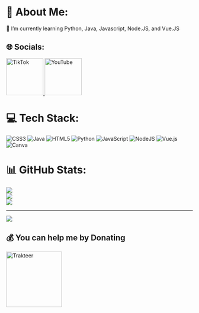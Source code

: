 # 💫 About Me:
🌱 I’m currently learning Python, Java, Javascript, Node.JS, and Vue.JS

## 🌐 Socials:
<a href="https://tiktok.com/@hakiouderion" target="_blank">
  <img src="https://img.shields.io/badge/TikTok-%23000000.svg?logo=TikTok&logoColor=white" alt="TikTok" style="width: 100px;">
</a>
<a href="https://youtube.com/@@HakiouDerion" target="_blank">
  <img src="https://img.shields.io/badge/YouTube-%23FF0000.svg?logo=YouTube&logoColor=white" alt="YouTube" style="width: 100px;">
</a>

# 💻 Tech Stack:
![CSS3](https://img.shields.io/badge/css3-%231572B6.svg?style=for-the-badge&logo=css3&logoColor=white)
![Java](https://img.shields.io/badge/java-%23ED8B00.svg?style=for-the-badge&logo=openjdk&logoColor=white)
![HTML5](https://img.shields.io/badge/html5-%23E34F26.svg?style=for-the-badge&logo=html5&logoColor=white)
![Python](https://img.shields.io/badge/python-3670A0?style=for-the-badge&logo=python&logoColor=ffdd54)
![JavaScript](https://img.shields.io/badge/javascript-%23323330.svg?style=for-the-badge&logo=javascript&logoColor=%23F7DF1E)
![NodeJS](https://img.shields.io/badge/node.js-6DA55F?style=for-the-badge&logo=node.js&logoColor=white)
![Vue.js](https://img.shields.io/badge/vue.js-%2335495e.svg?style=for-the-badge&logo=vuedotjs&logoColor=%234FC08D)
![Canva](https://img.shields.io/badge/Canva-%2300C4CC.svg?style=for-the-badge&logo=Canva&logoColor=white)

# 📊 GitHub Stats:
![](https://github-readme-stats.vercel.app/api?username=Daymons15432&theme=dark&hide_border=false&include_all_commits=false&count_private=false)<br/>
![](https://github-readme-streak-stats.herokuapp.com/?user=Daymons15432&theme=dark&hide_border=false)<br/>
![](https://github-readme-stats.vercel.app/api/top-langs/?username=Daymons15432&theme=dark&hide_border=false&include_all_commits=false&count_private=false&layout=compact)

---

[![](https://visitcount.itsvg.in/api?id=Daymons15432&icon=0&color=0)](https://visitcount.itsvg.in)

## 💰 You can help me by Donating
<a href="https://trakteer.id/hakiouderion" target="_blank">
  <img src="https://trakteer-bedesk.s3.ap-southeast-1.amazonaws.com/storage/branding_media/lmWrnYB222t4UieTIowhHr44C1oDJkoSmtEVonF7.png" alt="Trakteer" style="width: 150px;">
</a>
